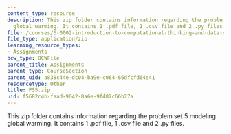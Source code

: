 ```yaml
---
content_type: resource
description: This zip folder contains information regarding the problem set 5 modeling
  global warming. It contains 1 .pdf file, 1 .csv file and 2 .py files.
file: /courses/6-0002-introduction-to-computational-thinking-and-data-science-fall-2016/f5682c4bfaad90428a6e9fd82c66b27a_PS5.zip
file_type: application/zip
learning_resource_types:
- Assignments
ocw_type: OCWFile
parent_title: Assignments
parent_type: CourseSection
parent_uid: a838c44e-dc04-ba9e-c064-66dfcfd64e41
resourcetype: Other
title: PS5.zip
uid: f5682c4b-faad-9042-8a6e-9fd82c66b27a
---
```

This zip folder contains information regarding the problem set 5 modeling global warming. It contains 1 .pdf file, 1 .csv file and 2 .py files.

